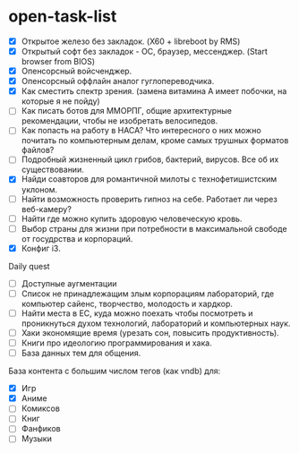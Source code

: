 # open-task-list
- [x] Открытое железо без закладок. (X60 + libreboot by RMS)
- [x] Открытый софт без закладок - ОС, браузер, мессенджер. (Start browser from BIOS)
- [x] Опенсорсный войсченджер.
- [x] Oпенсорсный оффлайн аналог гуглопереводчика.
- [x] Как сместить спектр зрения. (замена витамина А имеет побочки, на которые я не пойду)
- [ ] Как писать ботов для ММОРПГ, общие архитектурные рекомендации, чтобы не изобретать велосипедов.
- [ ] Как попасть на работу в НАСА? Что интересного о них можно почитать по компьютерным делам, кроме самых трушных форматов файлов?
- [ ] Подробный жизненный цикл грибов, бактерий, вирусов. Все об их существовании.
- [x] Найди соавторов для романтичной милоты с технофетишистским уклоном.
- [ ] Найти возможность проверить гипноз на себе. Работает ли через веб-камеру?
- [ ] Найти где можно купить здоровую человеческую кровь.
- [ ] Выбор страны для жизни при потребности в максимальной свободе от госудрства и корпораций.
- [x] Конфиг i3.

Daily quest
- [ ] Доступные аугментации
- [ ] Список не принадлежащим злым корпорациям лабораторий, где компьютер сайенс, творчество, молодость и хардкор.
- [ ] Найти места в ЕС, куда можно поехать чтобы посмотреть и проникнуться духом технологий, лабораторий и компьютерных наук.
- [ ] Хаки экономящие время (урезать сон, повысить продуктивность).
- [ ] Книги про идеологию программирования и хака.
- [ ] База данных тем для общения.

База контента с большим числом тегов (как vndb) для:
- [x] Игр
- [x] Аниме
- [ ] Комиксов
- [ ] Книг
- [ ] Фанфиков
- [ ] Музыки
